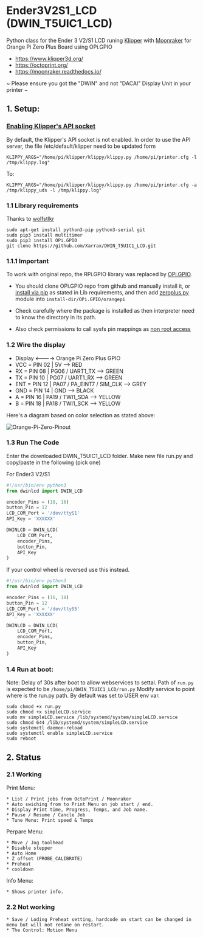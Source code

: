 # Ender3V2S1_LCD (DWIN_T5UIC1_LCD)

Python class for the Ender 3 V2/S1 LCD runing [Klipper](https://github.com/Klipper3d/klipper) with [Moonraker](https://github.com/arksine/moonraker) for Orange Pi Zero Plus Board using OPi.GPIO

- https://www.klipper3d.org/
- https://octoprint.org/
- https://moonraker.readthedocs.io/

~ Please ensure you got the "DWIN" and not "DACAI" Display Unit in your printer ~

## 1. Setup:

### [Enabling Klipper's API socket](https://www.klipper3d.org/API_Server.html)
  By default, the Klipper's API socket is not enabled. In order to use the API server, the file /etc/default/klipper need to be updated form

    KLIPPY_ARGS="/home/pi/klipper/klippy/klippy.py /home/pi/printer.cfg -l /tmp/klippy.log"
To:

    KLIPPY_ARGS="/home/pi/klipper/klippy/klippy.py /home/pi/printer.cfg -a /tmp/klippy_uds -l /tmp/klippy.log"

### 1.1 Library requirements 

  Thanks to [wolfstlkr](https://www.reddit.com/r/ender3v2/comments/mdtjvk/octoprint_klipper_v2_lcd/gspae7y)

  ```
  sudo apt-get install python3-pip python3-serial git
  sudo pip3 install multitimer
  sudo pip3 install OPi.GPIO
  git clone https://github.com/Xarrax/DWIN_T5UIC1_LCD.git
  ```

### 1.1.1 Important

To work with original repo, the RPi.GPIO library was replaced by [OPi.GPIO](https://github.com/rm-hull/OPi.GPIO). 

- You should clone OPi.GPIO repo from github and manually install it, or [install via pip](https://opi-gpio.readthedocs.io/en/latest/install.html) as stated in Lib requirements, and then add [zeroplus.py](https://github.com/rm-hull/OPi.GPIO/blob/master/orangepi/zero2.py) module into `install-dir/OPi.GPIO/orangepi`

- Check carefully where the package is installed as then interpreter need to know the directory in its path.

- Also check permissions to call sysfs pin mappings as [non root access](https://opi-gpio.readthedocs.io/en/latest/install.html#non-root-access)

### 1.2 Wire the display 

* Display <----> Orange Pi Zero Plus GPIO
* VCC	= PIN 02 | 5V --> RED
* RX	= PIN 08 | PG06 / UART1_TX --> GREEN
* TX	= PIN 10 | PG07 / UART1_RX --> GREEN
* ENT	= PIN 12 | PA07 / PA_EINT7 / SIM_CLK --> GREY
* GND	= PIN 14 | GND --> BLACK
* A	= PIN 16 | PA19 / TWI1_SDA --> YELLOW
* B	= PIN 18 | PA18 / TWI1_SCK --> YELLOW

Here's a diagram based on color selection as stated above:

![Orange-Pi-Zero-Pinout](https://user-images.githubusercontent.com/24323772/219821760-080476f0-08d2-47b2-a7fe-1276afe9f644.png)

### 1.3 Run The Code

Enter the downloaded DWIN_T5UIC1_LCD folder.
Make new file run.py and copy/paste in the following (pick one)

For Ender3 V2/S1
```python
#!/usr/bin/env python3
from dwinlcd import DWIN_LCD

encoder_Pins = (18, 16)
button_Pin = 12
LCD_COM_Port = '/dev/ttyS1'
API_Key = 'XXXXXX'

DWINLCD = DWIN_LCD(
	LCD_COM_Port,
	encoder_Pins,
	button_Pin,
	API_Key
)
```

If your control wheel is reversed use this instead.
```python
#!/usr/bin/env python3
from dwinlcd import DWIN_LCD

encoder_Pins = (16, 18)
button_Pin = 12
LCD_COM_Port = '/dev/ttyS5'
API_Key = 'XXXXXX'

DWINLCD = DWIN_LCD(
	LCD_COM_Port,
	encoder_Pins,
	button_Pin,
	API_Key
)
```

### 1.4 Run at boot:

Note: Delay of 30s after boot to allow webservices to settal. Path of `run.py` is expected to be `/home/pi/DWIN_T5UIC1_LCD/run.py`
Modify service to point where is the run.py path. By default was set to USER env var.

   ```
   sudo chmod +x run.py
   sudo chmod +x simpleLCD.service
   sudo mv simpleLCD.service /lib/systemd/system/simpleLCD.service
   sudo chmod 644 /lib/systemd/system/simpleLCD.service
   sudo systemctl daemon-reload
   sudo systemctl enable simpleLCD.service
   sudo reboot
   ```
## 2. Status

### 2.1 Working

 Print Menu:
 
    * List / Print jobs from OctoPrint / Moonraker
    * Auto swiching from to Print Menu on job start / end.
    * Display Print time, Progress, Temps, and Job name.
    * Pause / Resume / Cancle Job
    * Tune Menu: Print speed & Temps

 Perpare Menu:
 
    * Move / Jog toolhead
    * Disable stepper
    * Auto Home
    * Z offset (PROBE_CALIBRATE)
    * Preheat
    * cooldown
 
 Info Menu:
 
    * Shows printer info.

### 2.2 Not working
    * Save / Loding Preheat setting, hardcode on start can be changed in menu but will not retane on restart.
    * The Control: Motion Menu
